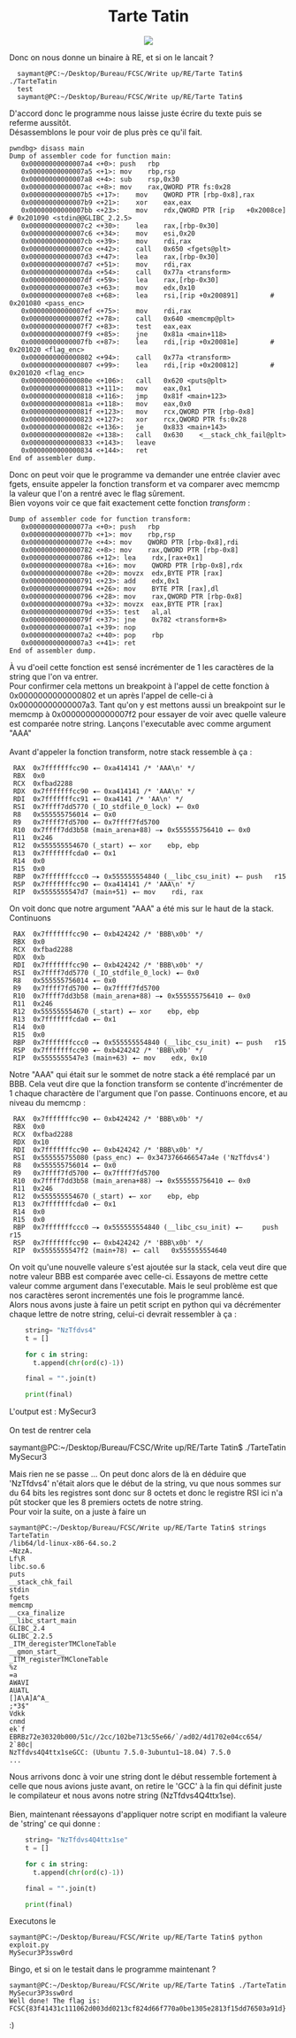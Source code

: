 # <center>Tarte Tatin</center>

<center>

![](./tarte.png)

</center>

Donc on nous donne un binaire à RE, et si on le lancait ?


      saymant@PC:~/Desktop/Bureau/FCSC/Write up/RE/Tarte Tatin$ ./TarteTatin 
      test
      saymant@PC:~/Desktop/Bureau/FCSC/Write up/RE/Tarte Tatin$ 


D'accord donc le programme nous laisse juste écrire du texte puis se referme aussitôt.
<br>
Désassemblons le pour voir de plus près ce qu'il fait.


    pwndbg> disass main
    Dump of assembler code for function main:
       0x00000000000007a4 <+0>:	push   rbp
       0x00000000000007a5 <+1>:	mov    rbp,rsp
       0x00000000000007a8 <+4>:	sub    rsp,0x30
       0x00000000000007ac <+8>:	mov    rax,QWORD PTR fs:0x28
       0x00000000000007b5 <+17>:	mov    QWORD PTR [rbp-0x8],rax
       0x00000000000007b9 <+21>:	xor    eax,eax
       0x00000000000007bb <+23>:	mov    rdx,QWORD PTR [rip   +0x2008ce]        # 0x201090 <stdin@@GLIBC_2.2.5>
       0x00000000000007c2 <+30>:	lea    rax,[rbp-0x30]
       0x00000000000007c6 <+34>:	mov    esi,0x20
       0x00000000000007cb <+39>:	mov    rdi,rax
       0x00000000000007ce <+42>:	call   0x650 <fgets@plt>
       0x00000000000007d3 <+47>:	lea    rax,[rbp-0x30]
       0x00000000000007d7 <+51>:	mov    rdi,rax
       0x00000000000007da <+54>:	call   0x77a <transform>
       0x00000000000007df <+59>:	lea    rax,[rbp-0x30]
       0x00000000000007e3 <+63>:	mov    edx,0x10
       0x00000000000007e8 <+68>:	lea    rsi,[rip +0x200891]        # 0x201080 <pass_enc>
       0x00000000000007ef <+75>:	mov    rdi,rax
       0x00000000000007f2 <+78>:	call   0x640 <memcmp@plt>
       0x00000000000007f7 <+83>:	test   eax,eax
       0x00000000000007f9 <+85>:	jne    0x81a <main+118>
       0x00000000000007fb <+87>:	lea    rdi,[rip +0x20081e]        # 0x201020 <flag_enc>
       0x0000000000000802 <+94>:	call   0x77a <transform>
       0x0000000000000807 <+99>:	lea    rdi,[rip +0x200812]        # 0x201020 <flag_enc>
       0x000000000000080e <+106>:	call   0x620 <puts@plt>
       0x0000000000000813 <+111>:	mov    eax,0x1
       0x0000000000000818 <+116>:	jmp    0x81f <main+123>
       0x000000000000081a <+118>:	mov    eax,0x0
       0x000000000000081f <+123>:	mov    rcx,QWORD PTR [rbp-0x8]
       0x0000000000000823 <+127>:	xor    rcx,QWORD PTR fs:0x28
       0x000000000000082c <+136>:	je     0x833 <main+143>
       0x000000000000082e <+138>:	call   0x630    <__stack_chk_fail@plt>
       0x0000000000000833 <+143>:	leave  
       0x0000000000000834 <+144>:	ret    
    End of assembler dump.
    
Donc on peut voir que le programme va demander une entrée clavier avec fgets, ensuite appeler la fonction transform et va comparer avec memcmp la valeur que l'on a rentré avec le flag sûrement.
<br>
Bien voyons voir ce que fait exactement cette fonction *transform* :

    Dump of assembler code for function transform:
       0x000000000000077a <+0>:	push   rbp
       0x000000000000077b <+1>:	mov    rbp,rsp
       0x000000000000077e <+4>:	mov    QWORD PTR [rbp-0x8],rdi
       0x0000000000000782 <+8>:	mov    rax,QWORD PTR [rbp-0x8]
       0x0000000000000786 <+12>: lea    rdx,[rax+0x1]
       0x000000000000078a <+16>: mov    QWORD PTR [rbp-0x8],rdx
       0x000000000000078e <+20>: movzx  edx,BYTE PTR [rax]
       0x0000000000000791 <+23>: add    edx,0x1
       0x0000000000000794 <+26>: mov    BYTE PTR [rax],dl
       0x0000000000000796 <+28>: mov    rax,QWORD PTR [rbp-0x8]
       0x000000000000079a <+32>: movzx  eax,BYTE PTR [rax]
       0x000000000000079d <+35>: test   al,al
       0x000000000000079f <+37>: jne    0x782 <transform+8>
       0x00000000000007a1 <+39>: nop
       0x00000000000007a2 <+40>: pop    rbp
       0x00000000000007a3 <+41>: ret    
    End of assembler dump.

À vu d'oeil cette fonction est sensé incrémenter de 1 les caractères de la string que l'on va entrer.
<br>
Pour confirmer cela mettons un breakpoint à l'appel de cette fonction à 0x0000000000000802 et un après l'appel de celle-ci à 0x00000000000007a3.
Tant qu'on y est mettons aussi un breakpoint sur le memcmp à 0x00000000000007f2 pour essayer de voir avec quelle valeure est comparée notre string.
Lançons l'executable avec comme argument "AAA"
<br><br>
Avant d'appeler la fonction transform, notre stack ressemble à ça :

     RAX  0x7fffffffcc90 ◂— 0xa414141 /* 'AAA\n' */
     RBX  0x0
     RCX  0xfbad2288
     RDX  0x7fffffffcc90 ◂— 0xa414141 /* 'AAA\n' */
     RDI  0x7fffffffcc91 ◂— 0xa4141 /* 'AA\n' */
     RSI  0x7ffff7dd5770 (_IO_stdfile_0_lock) ◂— 0x0
     R8   0x555555756014 ◂— 0x0
     R9   0x7ffff7fd5700 ◂— 0x7ffff7fd5700
     R10  0x7ffff7dd3b58 (main_arena+88) —▸ 0x555555756410 ◂— 0x0
     R11  0x246
     R12  0x555555554670 (_start) ◂— xor    ebp, ebp
     R13  0x7fffffffcda0 ◂— 0x1
     R14  0x0
     R15  0x0
     RBP  0x7fffffffccc0 —▸ 0x555555554840 (__libc_csu_init) ◂— push   r15
     RSP  0x7fffffffcc90 ◂— 0xa414141 /* 'AAA\n' */
     RIP  0x5555555547d7 (main+51) ◂— mov    rdi, rax

On voit donc que notre argument "AAA" a été mis sur le haut de la stack. Continuons

     RAX  0x7fffffffcc90 ◂— 0xb424242 /* 'BBB\x0b' */
     RBX  0x0
     RCX  0xfbad2288
     RDX  0xb
     RDI  0x7fffffffcc90 ◂— 0xb424242 /* 'BBB\x0b' */
     RSI  0x7ffff7dd5770 (_IO_stdfile_0_lock) ◂— 0x0
     R8   0x555555756014 ◂— 0x0
     R9   0x7ffff7fd5700 ◂— 0x7ffff7fd5700
     R10  0x7ffff7dd3b58 (main_arena+88) —▸ 0x555555756410 ◂— 0x0
     R11  0x246
     R12  0x555555554670 (_start) ◂— xor    ebp, ebp
     R13  0x7fffffffcda0 ◂— 0x1
     R14  0x0
     R15  0x0
     RBP  0x7fffffffccc0 —▸ 0x555555554840 (__libc_csu_init) ◂— push   r15
     RSP  0x7fffffffcc90 ◂— 0xb424242 /* 'BBB\x0b' */
     RIP  0x5555555547e3 (main+63) ◂— mov    edx, 0x10

Notre "AAA" qui était sur le sommet de notre stack a été remplacé par un BBB. Cela veut dire que la fonction transform se contente d'incrémenter de 1 chaque charactère de l'argument que l'on passe.
Continuons encore, et au niveau du memcmp :

     RAX  0x7fffffffcc90 ◂— 0xb424242 /* 'BBB\x0b' */
     RBX  0x0
     RCX  0xfbad2288
     RDX  0x10
     RDI  0x7fffffffcc90 ◂— 0xb424242 /* 'BBB\x0b' */
     RSI  0x555555755080 (pass_enc) ◂— 0x3473766466547a4e ('NzTfdvs4')
     R8   0x555555756014 ◂— 0x0
     R9   0x7ffff7fd5700 ◂— 0x7ffff7fd5700
     R10  0x7ffff7dd3b58 (main_arena+88) —▸ 0x555555756410 ◂— 0x0
     R11  0x246
     R12  0x555555554670 (_start) ◂— xor    ebp, ebp
     R13  0x7fffffffcda0 ◂— 0x1
     R14  0x0
     R15  0x0
     RBP  0x7fffffffccc0 —▸ 0x555555554840 (__libc_csu_init) ◂—     push   r15
     RSP  0x7fffffffcc90 ◂— 0xb424242 /* 'BBB\x0b' */
     RIP  0x5555555547f2 (main+78) ◂— call   0x555555554640

On voit qu'une nouvelle valeure s'est ajoutée sur la stack, cela veut dire que notre valeur BBB est comparée avec celle-ci.
Essayons de mettre cette valeur comme argument dans l'executable. Mais le seul problème est que nos caractères seront incrementés une fois le programme lancé.
<br>
Alors nous avons juste à faire un petit script en python qui va décrémenter chaque lettre de notre string, celui-ci devrait ressembler à ça :

```python
    string= "NzTfdvs4"
    t = []

    for c in string:
      t.append(chr(ord(c)-1))

    final = "".join(t)

    print(final)
```

L'output est : MySecur3
<br><br>
On test de rentrer cela

   saymant@PC:~/Desktop/Bureau/FCSC/Write up/RE/Tarte Tatin$ ./TarteTatin 
    MySecur3

Mais rien ne se passe ... On peut donc alors de là en déduire que 'NzTfdvs4' n'était alors que le début de la string, vu que nous sommes sur du 64 bits les registres sont donc sur 8 octets et donc le registre RSI ici n'a pût stocker que les 8 premiers octets de notre string.
<br>
Pour voir la suite, on a juste à faire un 

    saymant@PC:~/Desktop/Bureau/FCSC/Write up/RE/Tarte Tatin$ strings TarteTatin
    /lib64/ld-linux-x86-64.so.2
    ~NzzA.
    Lf\R
    libc.so.6
    puts
    __stack_chk_fail
    stdin
    fgets
    memcmp
    __cxa_finalize
    __libc_start_main
    GLIBC_2.4
    GLIBC_2.2.5
    _ITM_deregisterTMCloneTable
    __gmon_start__
    _ITM_registerTMCloneTable
    %z	 
    =a	 
    AWAVI
    AUATL
    []A\A]A^A_
    ;*3$"
    Vdkk
    cnmd 
    ek`f
    EBRBz72e30320b000/51c//2cc/102be713c55e66/`/ad02/4d1702e04cc654/    2`80c|
    NzTfdvs4Q4ttx1seGCC: (Ubuntu 7.5.0-3ubuntu1~18.04) 7.5.0
    ...

Nous arrivons donc à voir une string dont le début ressemble fortement à celle que nous avions juste avant, on retire le 'GCC' à la fin qui définit juste le compilateur et nous avons notre string (NzTfdvs4Q4ttx1se).
<br><br>
Bien, maintenant réessayons d'appliquer notre script en modifiant la valeure de 'string' ce qui donne :

```python
    string= "NzTfdvs4Q4ttx1se"
    t = []

    for c in string:
      t.append(chr(ord(c)-1))

    final = "".join(t)

    print(final)
```

Executons le 

    saymant@PC:~/Desktop/Bureau/FCSC/Write up/RE/Tarte Tatin$ python exploit.py 
    MySecur3P3ssw0rd

Bingo, et si on le testait dans le programme maintenant ?

    saymant@PC:~/Desktop/Bureau/FCSC/Write up/RE/Tarte Tatin$ ./TarteTatin 
    MySecur3P3ssw0rd
    Well done! The flag is: FCSC{83f41431c111062d003dd0213cf824d66f770a0be1305e2813f15dd76503a91d}

:)
